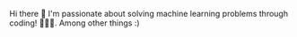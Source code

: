 Hi there 👋
I'm passionate about solving machine learning problems through coding! 🧠🤖💥. Among other things :)